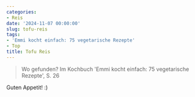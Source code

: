 ```yaml
---
categories:
- Reis
date: '2024-11-07 00:00:00'
slug: tofu-reis
tags:
- 'Emmi kocht einfach: 75 vegetarische Rezepte'
- Top
title: Tofu Reis
---
```



> Wo gefunden?  Im Kochbuch 'Emmi kocht einfach: 75 vegetarische Rezepte', S. 26

Guten Appetit! :)